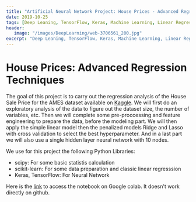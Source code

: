```yaml
---
title: "Artificial Neural Network Project: House Prices - Advanced Regression Techniques"
date: 2019-10-25
tags: [Deep Leaning, TensorFlow, Keras, Machine Learning, Linear Regression, Gradient, Tensors]
header: 
   image: "/images/DeepLearning/web-3706561_200.jpg"
excerpt: "Deep Leaning, TensorFlow, Keras, Machine Learning, Linear Regression, Gradient, Tensors"
---
```


# House Prices: Advanced Regression Techniques
The goal of this project is to carry out the regression analysis of the House Sale Price for the AMES dataset available on <a href="https://www.kaggle.com/c/house-prices-advanced-regression-techniques">Kaggle</a>. We will first do an exploratory analysis of the data to figure out the dataset size, the number of variables, etc. Then we will complete some pre-proccessing and feature engineering to prepare the data, before the modeling part. We will then apply the simple linear model then the penalized models Ridge and Lasso with cross validation to select the best hyperparameter. And in a last part we will also use a single hidden layer neural network with 10 nodes.     

We use for this project the following Python Libraries:  
* scipy: For some basic statistis calculation
* scikit-learn: For some data preparation and classic linear regresssion 
* Keras, TensorFlow: For Neural Network 

Here is the <a href="https://colab.research.google.com/github/cjlise/MachineLearning/blob/master/JLISE-Project-ANN-AMESHousePrice.ipynb">link</a> to access the notebook on Google colab. It doesn't work directly on github. 





